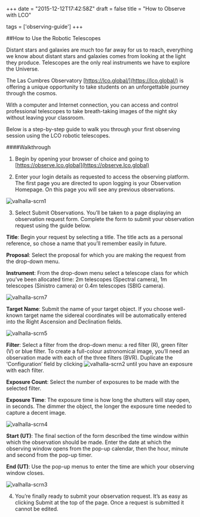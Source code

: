 +++
date = "2015-12-12T17:42:58Z"
draft = false
title = "How to Observe with LCO"

tags = ['observing-guide']
+++

##How to Use the Robotic Telescopes

Distant stars and galaxies are much too far away for us to reach, everything we know about distant stars and galaxies comes from looking at the light they produce. Telescopes are the only real instruments we have to explore the Universe.

The Las Cumbres Observatory [https://lco.global/](https://lco.global/) is offering a unique opportunity to take students on an unforgettable journey through the cosmos. 

With a computer and Internet connection, you can access and control professional telescopes to take breath-taking images of the night sky without leaving your classroom. 

Below is a step-by-step guide to walk you through your first observing session using the LCO robotic telescopes. 

####Walkthrough

1.	Begin by opening your browser of choice and going to [https://observe.lco.global](https://observe.lco.global) 

2.	Enter your login details as requested to access the observing platform. The first page you are directed to upon logging is your Observation Homepage. On this page you will see any previous observations.

![valhalla-scrn1](/images/valhalla-scrn1.png)

3.	Select Submit Observations. You’ll be taken to a page displaying an observation request form. Complete the form to submit your observation request using the guide below.

**Title**: Begin your request by selecting a title. The title acts as a personal reference, so chose a name that you’ll remember easily in future. 

**Proposal**: Select the proposal for which you are making the request from the drop-down menu. 

**Instrument**: From the drop-down menu select a telescope class for which you’ve been allocated time: 2m telescopes (Spectral camera), 1m telescopes (Sinistro camera) or 0.4m telescopes (SBIG camera).

![valhalla-scrn7](/images/valhalla-scrn7.png)

**Target Name**: Submit the name of your target object. If you choose well-known target name the sidereal coordinates will be automatically entered into the Right Ascension and Declination fields.

![valhalla-scrn5](/images/valhalla-scrn5.png)

**Filter**: Select a filter from the drop-down menu: a red filter (R), green filter (V) or blue filter. To create a full-colour astronomical image, you’ll need an observation made with each of the three filters (BVR). Duplicate the ‘Configuration’ field by clicking ![valhalla-scrn2](/images/valhalla-scrn2.png) until you have an exposure with each filter.

**Exposure Count**: Select the number of exposures to be made with the selected filter. 

**Exposure Time**: The exposure time is how long the shutters will stay open, in seconds. The dimmer the object, the longer the exposure time needed to capture a decent image.

![valhalla-scrn4](/images/valhalla-scrn4.png)

**Start (UT)**: The final section of the form described the time window within which the observation should be made. Enter the date at which the observing window opens from the pop-up calendar, then the hour, minute and second from the pop-up timer. 

**End (UT)**: Use the pop-up menus to enter the time are which your observing window closes. 

![valhalla-scrn3](/images/valhalla-scrn3.png)

4.	You’re finally ready to submit your observation request. It’s as easy as clicking Submit at the top of the page. Once a request is submitted it cannot be edited.
